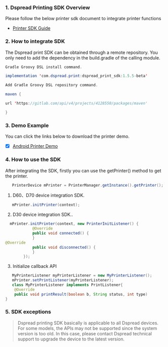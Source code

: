 ### 1. Dspread Printing SDK Overview

Please follow the below printer sdk document to integrate printer functions
- [Printer SDK Guide](https://drive.google.com/file/d/1YBazNrtAoo5b_dZIu_UNelvgUPjas96J/view?usp=sharing)

### 2. How to integrate SDK

The Dspread print SDK can be obtained through a remote repository. You only need to add the dependency in the build.gradle of the calling module.
``` java
Gradle Groovy DSL install command.

implementation 'com.dspread.print:dspread_print_sdk:1.5.5-beta'

Add Gradle Groovy DSL repository command.

maven {

url 'https://gitlab.com/api/v4/projects/4128550/packages/maven'

}
``` 
### 3. Demo Example
You can click the links below to download the printer demo.

<div style='color: blue'>

- [x] [Android Printer Demo](https://github.com/DspreadOrg/android) 
    
</div>

### 4. How to use the SDK

After integrating the SDK, firstly you can use the getPrinter() method to get the printer.
``` java
   PrinterDevice mPrinter = PrinterManager.getInstance().getPrinter();
```
 1. D60、D70 device integration SDK.
``` java
   mPrinter.initPrinter(context);
```
 2. D30 device integration SDK..
```java
  mPrinter.initPrinter(context, new PrinterInitListener() {
            @Override
            public void connected() { 
            }
@Override
            public void disconnected() {
            }
        });
```
 3. Initialize callback API
``` java
   MyPrinterListener myPrinterListener = new MyPrinterListener();
   mPrinter.setPrintListener(myPrinterListener);
   class MyPrinterListener implements PrintListener{
    @Override
    public void printResult(boolean b, String status, int type)
}
```
### 5. SDK exceptions

 > Dspread printing SDK basically is applicable to all Dspread devices. For some models, the APIs may not be supported since the system version is too old. In this case, please contact Dspread technical support to upgrade the device to the latest version.
